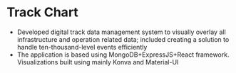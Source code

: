 # Track Chart

- Developed digital track data management system to visually overlay all infrastructure and
operation related data; included creating a solution to handle ten-thousand-level events efficiently
- The application is based using MongoDB+ExpressJS+React framework. Visualizations built using
mainly Konva and Material-UI